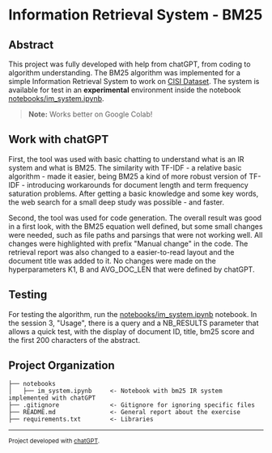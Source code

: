 Information Retrieval System - BM25
==============================

Abstract
------------

This project was fully developed with help from chatGPT, from coding to algorithm understanding. The BM25 algorithm was implemented for a simple Information Retrieval System to work on [CISI Dataset](https://chat.openai.com/chat). The system is available for test in an **experimental** environment inside the notebook [notebooks/im_system.ipynb](im_system.ipynb).

> __**Note:**__ Works better on Google Colab!

Work with chatGPT
------------

First, the tool was used with basic chatting to understand what is an IR system and what is BM25. The similarity with TF-IDF - a relative basic algorithm - made it easier, being BM25 a kind of more robust version of TF-IDF - introducing workarounds for document length and term frequency saturation problems. After getting a basic knowledge and some key words, the web search for a small deep study was possible - and faster.

Second, the tool was used for code generation. The overall result was good in a first look, with the BM25 equation well defined, but some small changes were needed, such as file paths and parsings that were not working well. All changes were highlighted with prefix "Manual change" in the code. The retrieval report was also changed to a easier-to-read layout and the document title was added to it. No changes were made on the hyperparameters K1, B and AVG_DOC_LEN that were defined by chatGPT.

Testing
------------

For testing the algorithm, run the [notebooks/im_system.ipynb](im_system.ipynb) notebook. In the session 3, "Usage", there is a query and a NB_RESULTS parameter that allows a quick test, with the display of document ID, title, bm25 score and the first 200 characters of the abstract.

Project Organization
------------

    ├── notebooks
    │   ├── im_system.ipynb     <- Notebook with bm25 IR system implemented with chatGPT
    ├── .gitignore              <- Gitignore for ignoring specific files
    ├── README.md               <- General report about the exercise
    ├── requirements.txt        <- Libraries


--------

<p><small>Project developed with <a target="_blank" href="https://chat.openai.com/chat">chatGPT</a>.</small></p>
